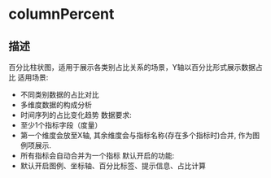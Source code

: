 # columnPercent
## 描述
百分比柱状图，适用于展示各类别占比关系的场景，Y轴以百分比形式展示数据占比
适用场景:
- 不同类别数据的占比对比
- 多维度数据的构成分析
- 时间序列的占比变化趋势
数据要求:
- 至少1个指标字段（度量）
- 第一个维度会放至X轴, 其余维度会与指标名称(存在多个指标时)合并, 作为图例项展示.
- 所有指标会自动合并为一个指标
默认开启的功能:
- 默认开启图例、坐标轴、百分比标签、提示信息、占比计算
